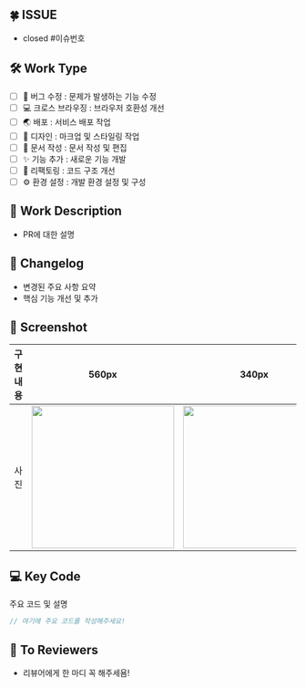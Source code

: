 ## 🍀 ISSUE

- closed #이슈번호

## 🛠 Work Type

- [ ] 🐞 버그 수정 : 문제가 발생하는 기능 수정
- [ ] 💻 크로스 브라우징 : 브라우저 호환성 개선
- [ ] 🌏 배포 : 서비스 배포 작업
- [ ] 🎨 디자인 : 마크업 및 스타일링 작업
- [ ] 📃 문서 작성 : 문서 작성 및 편집
- [ ] ✨ 기능 추가 : 새로운 기능 개발
- [ ] 🔨 리팩토링 : 코드 구조 개선
- [ ] ⚙️ 환경 설정 : 개발 환경 설정 및 구성

## 🔑 Work Description

- PR에 대한 설명

## 📝 Changelog

- 변경된 주요 사항 요약
- 핵심 기능 개선 및 추가

## 📸 Screenshot

| 구현 내용 |            560px            |            340px            |
| :-------: | :-------------------------: | :-------------------------: |
|   사진    | <img src = "" width ="250"> | <img src = "" width ="250"> |

## 💻 Key Code

주요 코드 및 설명

```js
// 여기에 주요 코드를 작성해주세요!
```

## 📢 To Reviewers

- 리뷰어에게 한 마디 꼭 해주세욤!
